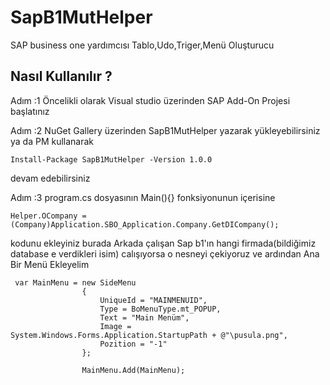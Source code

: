 # SapB1MutHelper
SAP business one yardımcısı Tablo,Udo,Triger,Menü Oluşturucu


## Nasıl Kullanılır ?
Adım :1
Öncelikli olarak Visual studio üzerinden SAP Add-On Projesi başlatınız

Adım :2 
NuGet Gallery üzerinden SapB1MutHelper yazarak yükleyebilirsiniz ya da PM kullanarak 

```
Install-Package SapB1MutHelper -Version 1.0.0
```
devam edebilirsiniz 

Adım :3
program.cs dosyasının Main(){} fonksiyonunun içerisine 

```
Helper.OCompany = (Company)Application.SBO_Application.Company.GetDICompany(); 
```
kodunu ekleyiniz burada Arkada çalışan Sap b1'ın hangi firmada(bildiğimiz database e verdikleri isim) calışıyorsa o nesneyi çekiyoruz
ve ardından Ana Bir Menü Ekleyelim

```
 var MainMenu = new SideMenu
                {
                    UniqueId = "MAINMENUID",
                    Type = BoMenuType.mt_POPUP,
                    Text = "Main Menüm",
                    Image = System.Windows.Forms.Application.StartupPath + @"\pusula.png", 
                    Pozition = "-1"
                };

                MainMenu.Add(MainMenu);
```
